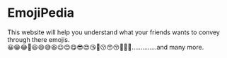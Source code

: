 # EmojiPedia
This website will help you understand what your friends wants to convey through there emojis.<br>
😀😁😂🤣😃😄😅😆😉😊😋😎😍😘🥰😗😙😚🙂🤗🤩..............and many more.
